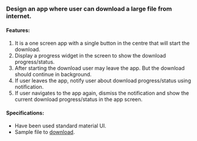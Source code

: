 ### Design an app where user can download a large file from internet.		

#### Features: 

 1. It is a one screen app with a single button in the centre that will start the download. 
 2. Display a progress widget in the screen to show the download progress/status. 
 3. After starting the download user may leave the app. But the download should continue in background.
 4. If user leaves the app, notify user about download progress/status using notification. 
 5. If user navigates to the app again, dismiss the notification and show the current download progress/status in the app screen.

#### Specifications: 

 - Have been used standard material UI.
 - Sample file to [download](http://dropbox.sandbox2000.com/intrvw/SampleVideo_1280x720_30mb.mp4).
